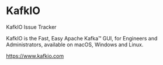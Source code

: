 # KafkIO
KafkIO Issue Tracker

KafkIO is the Fast, Easy Apache Kafka™ GUI, for Engineers and Administrators, available on macOS, Windows and Linux.

https://www.kafkio.com

